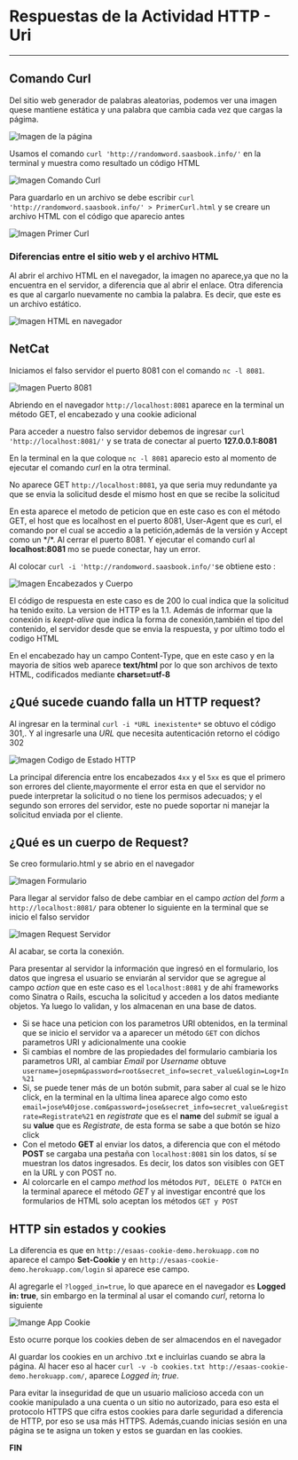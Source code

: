 # Respuestas de la Actividad HTTP - Uri

---

## Comando Curl

Del sitio web generador de palabras aleatorias, podemos ver una imagen quese mantiene estática y una palabra que cambia cada vez que cargas la págima.

![Imagen de la página](SitioWeb.png)

Usamos el comando `curl 'http://randomword.saasbook.info/'` en la terminal y muestra como resultado un código HTML

![Imagen Comando Curl](ComandoCurl.png)

Para guardarlo en un archivo se debe escribir `curl 'http://randomword.saasbook.info/' > PrimerCurl.html` y se creare un archivo HTML con el código que aparecio antes

![Imagen Primer Curl](PrimerCurl.png)

### Diferencias entre el sitio web y el archivo HTML

Al abrir el archivo HTML en el navegador, la imagen no aparece,ya que no la encuentra en el servidor, a diferencia que al abrir el enlace. Otra diferencia es que al cargarlo nuevamente no cambia la palabra. Es decir, que este es un archivo estático.

![Imagen HTML en navegador](htmlEnNavegador.png)

## NetCat

Iniciamos el falso servidor el puerto 8081 con el comando `nc -l 8081`.

![Imagen Puerto 8081](Puerto8081.png)

Abriendo en el navegador `http://localhost:8081` aparece en la terminal un método GET, el encabezado y una cookie adicional

Para acceder a nuestro falso servidor debemos de ingresar `curl 'http://localhost:8081/'` y se trata de conectar al puerto  **127.0.0.1:8081**

En la terminal en la que coloque `nc -l 8081` aparecio esto al momento de ejecutar el comando *curl* en la otra terminal.

No aparece GET `http://localhost:8081`, ya que seria muy redundante ya que se envia la solicitud desde el mismo host en que se recibe la solicitud 

En esta aparece el metodo de peticion que en este caso es con el método GET, el host que es localhost en el puerto 8081, User-Agent que es curl, el comando por el cual se accedio a la petición,además de la versión y Accept como un \*/\*. Al cerrar el puerto 8081. Y ejecutar el comando curl al **localhost:8081** mo se puede conectar, hay un error.

Al colocar `curl -i 'http://randomword.saasbook.info/'`se obtiene esto :

![Imagen Encabezados y Cuerpo](EncabezadoCuerpo.png)

El código de respuesta en este caso es de 200 lo cual indica que la solicitud ha tenido exito. La version de HTTP es la 1.1. Además de informar que la conexión is *keept-alive* que indica la forma de conexión,también el tipo del contenido, el servidor desde que se envia la respuesta, y por ultimo todo el codigo HTML

En el encabezado hay un campo Content-Type, que en este caso y en la mayoria de sitios web aparece **text/html** por lo que son archivos de texto HTML, codificados mediante **charset=utf-8**

## ¿Qué sucede cuando falla un HTTP request?

Al ingresar en la terminal `curl -i *URL inexistente*` se obtuvo el código 301,. Y al ingresarle una *URL* que necesita autenticación retorno el código 302

![Imagen Codigo de Estado HTTP](CodigoEstado.png)

La principal diferencia entre los encabezados `4xx` y el `5xx` es que el primero son errores del cliente,mayormente el error esta en que el servidor no puede interpretar la solicitud o no tiene los permisos adecuados; y el segundo son errores del servidor, este no puede soportar ni manejar la solicitud enviada por el cliente.  

## ¿Qué es un cuerpo de Request?

Se creo formulario.html y se abrio en el navegador

![Imagen Formulario](Formulario.png)

Para llegar al servidor falso de debe cambiar en el campo *action* del *form* a `http://localhost:8081/` para obtener lo siguiente en la terminal que se inicio el falso servidor

![Imagen Request Servidor](requestFalsoServidor.png)

Al acabar, se corta la conexión.

Para presentar al servidor la información que ingresó en el formulario, los datos que ingresa el usuario se enviarán al servidor que se agregue al campo *action* que en este caso es el `localhost:8081` y de ahí frameworks como Sinatra o Rails, escucha la solicitud y acceden a los datos mediante objetos. Ya luego lo validan, y los almacenan en una base de datos.

* Si se hace una peticion con los parametros URI obtenidos, en la terminal que se inicio el servidor va a aparecer un método `GET` con dichos parametros URI y adicionalmente una cookie
* Si cambias el nombre de las propiedades del formulario cambiaria los parametros URI, al cambiar *Email* por *Username* obtuve `username=josepm&password=root&secret_info=secret_value&login=Log+In%21`  
* Si, se puede tener más de un botón submit, para saber al cual se le hizo click, en la terminal en la ultima linea aparece algo como esto `email=jose%40jose.com&password=jose&secret_info=secret_value&registrate=Registrate%21` en *registrate* que es el **name** del *submit* se igual a su **value** que es *Registrate*, de esta forma se sabe a que botón se hizo click
* Con el metodo **GET** al enviar los datos, a diferencia que con el método **POST** se cargaba una pestaña con `localhost:8081` sin los datos, sí se muestran los datos ingresados. Es decir, los datos son visibles con GET en la URL y con POST no.
* Al colorcarle en el campo *method* los métodos `PUT, DELETE O PATCH` en la terminal aparece el método *GET* y al investigar encontré que los formularios de HTML solo aceptan los métodos `GET y POST`

## HTTP sin estados y cookies

La diferencia es que en `http://esaas-cookie-demo.herokuapp.com` no aparece el campo **Set-Cookie** y en `http://esaas-cookie-demo.herokuapp.com/login` si aparece ese campo.

Al agregarle el `?logged_in=true`, lo que aparece en el navegador es **Logged in: true**, sin embargo en la terminal al usar el comando *curl*, retorna lo siguiente

![Imange App Cookie](AppCookie.png)

Esto ocurre porque los cookies deben de ser almacendos en el navegador

Al guardar los cookies en un archivo .txt e incluirlas cuando se abra la página. Al hacer eso al hacer `curl -v -b cookies.txt http://esaas-cookie-demo.herokuapp.com/`, aparece *Logged in; true*.

Para evitar la inseguridad de que un usuario malicioso acceda con un cookie manipulado a una cuenta o un sitio no autorizado, para eso esta el protocolo HTTPS que cifra estos cookies para darle seguridad a diferencia de HTTP, por eso se usa más HTTPS. Además,cuando inicias sesión en una página se te asigna un token y estos se guardan en las cookies.

**FIN**

